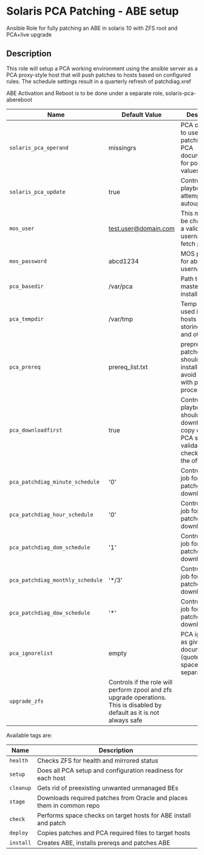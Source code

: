 # Solaris PCA Patching - ABE setup
Ansible Role for fully patching an ABE in solaris 10 with ZFS root and PCA+live upgrade

## Description

This role will setup a PCA working environment using the ansible server as a PCA proxy-style host that will push patches to hosts based on configured rules.
The schedule settings result in a quarterly refresh of patchdiag.xref

ABE Activation and Reboot is to be done under a separate role, solaris-pca-abereboot

| Name           | Default Value | Description                        |
| -------------- | ------------- | -----------------------------------|
| `solaris_pca_operand` | missingrs | PCA operands to use for patching, see PCA documentation for possible values |
| `solaris_pca_update` | true | Controls if the playbook will attempt PCA autoupdate |
| `mos_user` | test.user@domain.com | This needs to be changed to a valid MOS username, to fetch patches |
| `mos_password` | abcd1234 | MOS password for above MOS username |
| `pca_basedir` | /var/pca | Path to ansible master pca installation/repo |
| `pca_tempdir` | /var/tmp | Temp dir to be used in target hosts for storing patches and other data |
| `pca_prereq` | prereq_list.txt | prepreq patches that should be installed to avoid issues with patching process |
| `pca_downloadfirst` | true | Controls if playbook should download a copy of the PCA script validated with checksum from the official site |
| `pca_patchdiag_minute_schedule` | '0' | Controls cron job for patchdiag.xref download |
| `pca_patchdiag_hour_schedule` | '0' | Controls cron job for patchdiag.xref download |
| `pca_patchdiag_dom_schedule` | '1' | Controls cron job for patchdiag.xref download |
| `pca_patchdiag_monthly_schedule` | '*/3' | Controls cron job for patchdiag.xref download |
| `pca_patchdiag_dow_schedule` | '*' | Controls cron job for patchdiag.xref download |
| `pca_ignorelist` | empty | PCA ignore list, as given in PCA documentation (quote for space separated list) |
| `upgrade_zfs` | Controls if the role will perform zpool and zfs upgrade operations. This is disabled by default as it is not always safe |

Available tags are:

| Name           | Description                   |
| -------------- | ----------------------------- |
| `health` | Checks ZFS for health and mirrored status |
| `setup` | Does all PCA setup and configuration readiness for each host |
| `cleanup` | Gets rid of preexisting unwanted unmanaged BEs |
| `stage` | Downloads required patches from Oracle and places them in common repo |
| `check` | Performs space checks on target hosts for ABE install and patch |
| `deploy` | Copies patches and PCA required files to target hosts |
| `install` | Creates ABE, installs prereqs and patches ABE |
